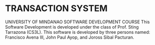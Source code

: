 # TRANSACTION SYSTEM
UNIVERSITY OF MINDANAO SOFTWARE DEVELOPMENT COURSE
This Software Development is developed under the class of Prof. Sting Tarrazona (CS3L). This software is developed by three persons named: Francisco Avena III, John Paul Ayop, and Joross Sibal Pacturan.


